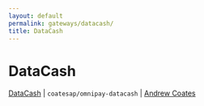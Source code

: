 ```yaml
---
layout: default
permalink: gateways/datacash/
title: DataCash
---
```


DataCash
========

[DataCash](https://github.com/coatesap/omnipay-datacash) | `coatesap/omnipay-datacash` | [Andrew Coates](https://github.com/coatesap)